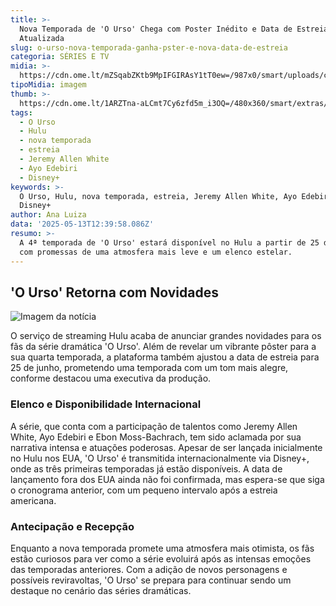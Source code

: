 ```yaml
---
title: >-
  Nova Temporada de 'O Urso' Chega com Poster Inédito e Data de Estreia
  Atualizada
slug: o-urso-nova-temporada-ganha-pster-e-nova-data-de-estreia
categoria: SÉRIES E TV
midia: >-
  https://cdn.ome.lt/mZSqabZKtb9MpIFGIRAsY1tT0ew=/987x0/smart/uploads/conteudo/fotos/02_PI2mIa1.jpg
tipoMidia: imagem
thumb: >-
  https://cdn.ome.lt/1ARZTna-aLCmt7Cy6zfd5m_i3OQ=/480x360/smart/extras/conteudos/Captura_de_tela_2025-05-13_093340.png
tags:
  - O Urso
  - Hulu
  - nova temporada
  - estreia
  - Jeremy Allen White
  - Ayo Edebiri
  - Disney+
keywords: >-
  O Urso, Hulu, nova temporada, estreia, Jeremy Allen White, Ayo Edebiri,
  Disney+
author: Ana Luiza
data: '2025-05-13T12:39:58.086Z'
resumo: >-
  A 4ª temporada de 'O Urso' estará disponível no Hulu a partir de 25 de junho,
  com promessas de uma atmosfera mais leve e um elenco estelar.
---
```


## 'O Urso' Retorna com Novidades

![Imagem da notícia](https://cdn.ome.lt/s5SLVXIOzmwWM-m4Jo18yfYCW5E=/fit-in/837x500/smart/uploads/conteudo/fotos/Imagem_do_iOS.jpg)

O serviço de streaming Hulu acaba de anunciar grandes novidades para os fãs da série dramática 'O Urso'. Além de revelar um vibrante pôster para a sua quarta temporada, a plataforma também ajustou a data de estreia para 25 de junho, prometendo uma temporada com um tom mais alegre, conforme destacou uma executiva da produção.

### Elenco e Disponibilidade Internacional

A série, que conta com a participação de talentos como Jeremy Allen White, Ayo Edebiri e Ebon Moss-Bachrach, tem sido aclamada por sua narrativa intensa e atuações poderosas. Apesar de ser lançada inicialmente no Hulu nos EUA, 'O Urso' é transmitida internacionalmente via Disney+, onde as três primeiras temporadas já estão disponíveis. A data de lançamento fora dos EUA ainda não foi confirmada, mas espera-se que siga o cronograma anterior, com um pequeno intervalo após a estreia americana.

### Antecipação e Recepção

Enquanto a nova temporada promete uma atmosfera mais otimista, os fãs estão curiosos para ver como a série evoluirá após as intensas emoções das temporadas anteriores. Com a adição de novos personagens e possíveis reviravoltas, 'O Urso' se prepara para continuar sendo um destaque no cenário das séries dramáticas.
